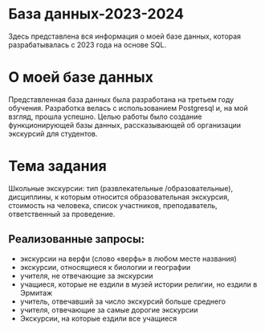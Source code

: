 # База данных-2023-2024
Здесь представлена вся информация о моей базе данных, которая разрабатывалась с 2023 года на основе SQL.
# О моей базе данных
Представленная база данных была разработана на третьем году обучения.
Разработка велась с использованием Postgresql и, на мой взгляд, прошла успешно.
Целью работы было создание функционирующей базы данных, рассказывающей об организации экскурсий для студентов.
# Тема задания
Школьные экскурсии: тип (развлекательные /образовательные), дисциплины, к которым относится образовательная экскурсия, стоимость на человека, список участников, преподаватель, ответственный за проведение.
## Реализованные запросы:
- экскурсии на верфи (слово «верфь» в любом месте названия)
- экскурсии, относящиеся к биологии и географии 
- учителя, не отвечающие за экскурсии 
- учащиеся, которые не ездили в музей истории религии, но ездили в Эрмитаж 
- учитель, отвечавший за число экскурсий больше среднего 
- учителя, отвечающие за самые дорогие экскурсии 
- Экскурсии, на которые ездили все учащиеся 
